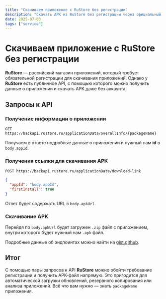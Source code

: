 ```yaml
---
title: "Скачиваем приложение с RuStore без регистрации"
description: "Скачать APK из RuStore без регистрации через официальный API: как получить информацию о приложении и скачать APK с RuStore."
date: 2025-07-03
tags: ["service"]
---
```


# Скачиваем приложение с RuStore без регистрации

**RuStore** — российский магазин приложений, который требует обязательной регистрации для скачивания приложений.
Однако у **RuStore** есть публичное API, с помощью которого можно получить данные о приложении и скачать APK даже без аккаунта.

## Запросы к API

### Получение информации о приложении

`GET https://backapi.rustore.ru/applicationData/overallInfo/{packageName}`

Получаем в ответе подробные данные о приложении и нужный нам **id** в `body.appId`.

### Получения ссылки для скачивания APK

`POST https://backapi.rustore.ru/applicationData/download-link`

```json
{
  "appId": "body.appId",
  "firstInstall": true
}
```

Ответ будет содержать URL в `body.apkUrl`.

### Скачивание APK

Перейдя по `body.apkUrl` будет загружен `.zip` файл с приложением, внутри которого будет нужный нам `.apk` файл.

Подробные данные об эндпоинтах можно найти на [gist.github](https://gist.github.com/oldnomad/5d38a9ea9b1daf9d82fa4f655b9aebe8).

## Итог

С помощью пары запросов к API **RuStore** можно обойти требование регистрации и получить APK-файл напрямую.
Это пригодится для автоматической загрузки обновлений, резервного копирования или анализа приложений.
Всё что вам нужно — знать `packageName` приложения.
